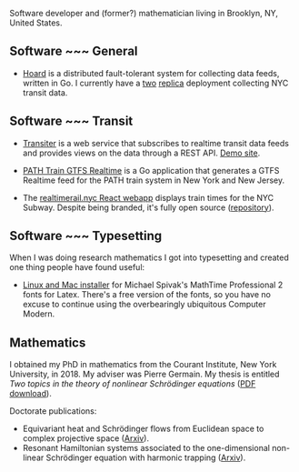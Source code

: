 Software developer and (former?) mathematician living in Brooklyn, 
NY, United States.

## Software ~~~ General

- [Hoard](https://github.com/jamespfennell/hoard)
  is a distributed fault-tolerant system for collecting data feeds, 
  written in Go. 
  I currently have a 
  [two](https://hoard1.transitdata.nyc) 
  [replica](https://hoard2.transitdata.nyc) deployment collecting NYC transit data.

## Software ~~~ Transit

- [Transiter](https://github.com/jamespfennell/transiter) is a web service that subscribes to realtime transit data 
  feeds and provides views on the data through a REST API. 
  [Demo site](https://demo.transiter.dev).
  
- [PATH Train GTFS Realtime](https://github.com/jamespfennell/path-train-gtfs-realtime)
  is a Go application that
  generates a GTFS Realtime feed for the PATH train system in
  New York and New Jersey.

- The [realtimerail.nyc React webapp](https://www.realtimerail.nyc)
  displays train times for the NYC Subway. 
  Despite being branded, it's fully open source 
  ([repository](https://github.com/jamespfennell/realtimerail.nyc-react)).


## Software ~~~ Typesetting

When I was doing research mathematics I got into typesetting and 
created one thing people have found useful:

- [Linux and Mac installer](https://github.com/jamespfennell/mathtime-installer)
  for Michael Spivak's MathTime Professional 2 fonts for Latex. There's a free version of the fonts, so you have no excuse to continue using the overbearingly ubiquitous Computer Modern.

## Mathematics

I obtained my PhD in mathematics from the Courant Institute, 
New York University, in 2018.
My adviser was Pierre Germain. 
My thesis is entitled 
_Two topics in the theory of nonlinear Schrödinger equations_
([PDF download](/JamesFennell-PhDThesis.pdf)).

Doctorate publications:

- Equivariant heat and Schrödinger flows from
  Euclidean space to complex projective space 
  ([Arxiv](https://arxiv.org/abs/1804.08188)).
- Resonant Hamiltonian systems associated to the 
  one-dimensional non-linear Schrödinger equation with harmonic trapping 
  ([Arxiv](https://arxiv.org/abs/1804.08190)).
